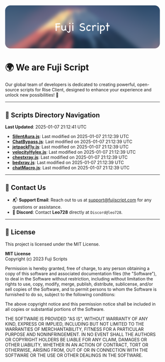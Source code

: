 ![Banner](.github/b.webp)

# 🌍 **We are Fuji Script**

Our global team of developers is dedicated to creating powerful, open-source scripts for Rise Client, designed to enhance your experience and unlock new possibilities! 🌟

---
<!-- SCRIPTS_NAVIGATION_START -->
## 📂 **Scripts Directory Navigation**

**Last Updated**: 2025-01-07 21:12:41 UTC

- **[SilentAura.js](scripts/SilentAura.js)**: Last modified on 2025-01-07 21:12:39 UTC
- **[ChatBypass.js](scripts/ChatBypass.js)**: Last modified on 2025-01-07 21:12:39 UTC
- **[jetpackFly.js](scripts/jetpackFly.js)**: Last modified on 2025-01-07 21:12:39 UTC
- **[velocityHylex.js](scripts/velocityHylex.js)**: Last modified on 2025-01-07 21:12:39 UTC
- **[chestxray.js](scripts/chestxray.js)**: Last modified on 2025-01-07 21:12:39 UTC
- **[bedxray.js](scripts/bedxray.js)**: Last modified on 2025-01-07 21:12:39 UTC
- **[chatMacro.js](scripts/chatMacro.js)**: Last modified on 2025-01-07 21:12:39 UTC

<!-- SCRIPTS_NAVIGATION_END -->

---

## 💬 **Contact Us**  
- 📬 **Support Email**: Reach out to us at [support@fujiscript.com](mailto:support@fujiscript.com) for any questions or assistance.  
- 💬 **Discord**: Contact **Leo728** directly at `Discord@leo728`.

---

## 📜 **License**

This project is licensed under the MIT License.  

**MIT License**  
Copyright (c) 2023 Fuji Scripts  

Permission is hereby granted, free of charge, to any person obtaining a copy of this software and associated documentation files (the "Software"), to deal in the Software without restriction, including without limitation the rights to use, copy, modify, merge, publish, distribute, sublicense, and/or sell copies of the Software, and to permit persons to whom the Software is furnished to do so, subject to the following conditions:  

The above copyright notice and this permission notice shall be included in all copies or substantial portions of the Software.  

THE SOFTWARE IS PROVIDED "AS IS", WITHOUT WARRANTY OF ANY KIND, EXPRESS OR IMPLIED, INCLUDING BUT NOT LIMITED TO THE WARRANTIES OF MERCHANTABILITY, FITNESS FOR A PARTICULAR PURPOSE AND NONINFRINGEMENT. IN NO EVENT SHALL THE AUTHORS OR COPYRIGHT HOLDERS BE LIABLE FOR ANY CLAIM, DAMAGES OR OTHER LIABILITY, WHETHER IN AN ACTION OF CONTRACT, TORT OR OTHERWISE, ARISING FROM, OUT OF OR IN CONNECTION WITH THE SOFTWARE OR THE USE OR OTHER DEALINGS IN THE SOFTWARE.  
